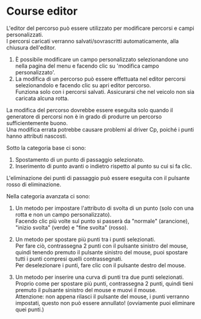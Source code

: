 # Course editor  
L'editor del percorso può essere utilizzato per modificare percorsi e campi personalizzati.  
I percorsi caricati verranno salvati/sovrascritti automaticamente, alla chiusura dell'editor.  
  
1) È possibile modificare un campo personalizzato selezionandone uno nella pagina del menu e facendo clic su 'modifica campo personalizzato'.  
2) La modifica di un percorso può essere effettuata nel editor percorsi selezionandolo e facendo clic su apri editor percorso.  
    Funziona solo con i percorsi salvati. Assicurarsi che nel veicolo non sia caricata alcuna rotta.  
  
La modifica del percorso dovrebbe essere eseguita solo quando il generatore di percorsi non è in grado di produrre un percorso sufficientemente buono.  
Una modifica errata potrebbe causare problemi al driver Cp, poiché i punti hanno attributi nascosti.  


  
Sotto la categoria base ci sono:  
1) Spostamento di un punto di passaggio selezionato.  
2) Inserimento di punto avanti o indietro rispetto al punto su cui si fa clic.  
  
L'eliminazione dei punti di passaggio può essere eseguita con il pulsante rosso di eliminazione.  


  
Nella categoria avanzata ci sono:  
1) Un metodo per impostare l'attributo di svolta di un punto (solo con una rotta e non un campo personalizzato).  
Facendo clic più volte sul punto si passerà da "normale" (arancione), "inizio svolta" (verde) e "fine svolta" (rosso).  
  
2) Un metodo per spostare più punti tra i punti selezionati.  
Per fare ciò, contrassegna 2 punti con il pulsante sinistro del mouse, quindi tenendo premuto il pulsante sinistro del mouse, puoi spostare tutti i punti compresi quelli contrassegnati.  
Per deselezionare i punti, fare clic con il pulsante destro del mouse.  
  
3) Un metodo per inserire una curva di punti tra due punti selezionati.  
Proprio come per spostare più punti, contrassegna 2 punti, quindi tieni premuto il pulsante sinistro del mouse e muovi il mouse.  
Attenzione: non appena rilasci il pulsante del mouse, i punti verranno impostati, questo non può essere annullato! (ovviamente puoi eliminare quei punti.)  


